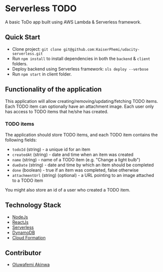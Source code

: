 # Serverless TODO

A basic ToDo app built using AWS Lambda & Serverless framework.


## Quick Start
* Clone project: `git clone git@github.com:KaiserPhemi/udacity-serverless.git`
* Run `npm install` to install dependencies in both the `backend` & `client` folders.
* Deploy backend using Serverless framework: `sls deploy --verbose`
* Run `npm start` in client folder.


## Functionality of the application

This application will allow creating/removing/updating/fetching TODO items. Each TODO item can optionally have an attachment image. Each user only has access to TODO items that he/she has created.

### TODO items

The application should store TODO items, and each TODO item contains the following fields:

* `todoId` (string) - a unique id for an item
* `createdAt` (string) - date and time when an item was created
* `name` (string) - name of a TODO item (e.g. "Change a light bulb")
* `dueDate` (string) - date and time by which an item should be completed
* `done` (boolean) - true if an item was completed, false otherwise
* `attachmentUrl` (string) (optional) - a URL pointing to an image attached to a TODO item

You might also store an id of a user who created a TODO item.

## Technology Stack
* [NodeJs](https://nodejs.org/en/)
* [ReactJs](https://reactjs.org/)
* [Serverless](https://www.serverless.com/)
* [DynamoDB](https://aws.amazon.com/dynamodb/)
* [Cloud Formation](https://aws.amazon.com/cloudformation/)
## Contributor
* [Oluwafemi Akinwa](https://www.linkedin.com/in/kaiserphemi/)